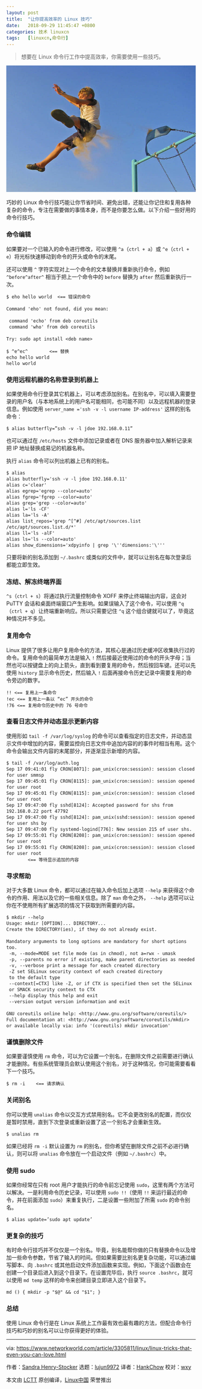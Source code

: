 ```yaml
---
layout: post
title:	"让你提高效率的 Linux 技巧"
date:	2018-09-29 11:45:47 +0800 
categories:	技术 linuxcn 
tags:	[linuxcn,命令行]
---
```




> 
> 想要在 Linux 命令行工作中提高效率，你需要使用一些技巧。
> 
> 
> 


![](/Asserts/Images/album/201809/29/114549wbw9h10219bsqg0m.jpg)


巧妙的 Linux 命令行技巧能让你节省时间、避免出错，还能让你记住和复用各种复杂的命令，专注在需要做的事情本身，而不是你要怎么做。以下介绍一些好用的命令行技巧。


### 命令编辑


如果要对一个已输入的命令进行修改，可以使用 `^a`（`ctrl + a`）或 `^e`（`ctrl + e`）将光标快速移动到命令的开头或命令的末尾。


还可以使用 `^` 字符实现对上一个命令的文本替换并重新执行命令，例如 `^before^after^` 相当于把上一个命令中的 `before` 替换为 `after` 然后重新执行一次。



```
$ eho hello world  <== 错误的命令

Command 'eho' not found, did you mean:

 command 'echo' from deb coreutils
 command 'who' from deb coreutils

Try: sudo apt install <deb name>

$ ^e^ec^        <== 替换
echo hello world
hello world

```

### 使用远程机器的名称登录到机器上


如果使用命令行登录其它机器上，可以考虑添加别名。在别名中，可以填入需要登录的用户名（与本地系统上的用户名可能相同，也可能不同）以及远程机器的登录信息。例如使用 `server_name ='ssh -v -l username IP-address'` 这样的别名命令：



```
$ alias butterfly=”ssh -v -l jdoe 192.168.0.11”
```

也可以通过在 `/etc/hosts` 文件中添加记录或者在 DNS 服务器中加入解析记录来把 IP 地址替换成易记的机器名称。


执行 `alias` 命令可以列出机器上已有的别名。



```
$ alias
alias butterfly='ssh -v -l jdoe 192.168.0.11'
alias c='clear'
alias egrep='egrep --color=auto'
alias fgrep='fgrep --color=auto'
alias grep='grep --color=auto'
alias l='ls -CF'
alias la='ls -A'
alias list_repos='grep ^[^#] /etc/apt/sources.list /etc/apt/sources.list.d/*'
alias ll='ls -alF'
alias ls='ls --color=auto'
alias show_dimensions='xdpyinfo | grep '\''dimensions:'\'''
```

只要将新的别名添加到 `~/.bashrc` 或类似的文件中，就可以让别名在每次登录后都能立即生效。


### 冻结、解冻终端界面


`^s`（`ctrl + s`）将通过执行流量控制命令 XOFF 来停止终端输出内容，这会对 PuTTY 会话和桌面终端窗口产生影响。如果误输入了这个命令，可以使用 `^q`（`ctrl + q`）让终端重新响应。所以只需要记住 `^q` 这个组合键就可以了，毕竟这种情况并不多见。


### 复用命令


Linux 提供了很多让用户复用命令的方法，其核心是通过历史缓冲区收集执行过的命令。复用命令的最简单方法是输入 `!` 然后接最近使用过的命令的开头字母；当然也可以按键盘上的向上箭头，直到看到要复用的命令，然后按回车键。还可以先使用 `history` 显示命令历史，然后输入 `!` 后面再接命令历史记录中需要复用的命令旁边的数字。



```
!! <== 复用上一条命令
!ec <== 复用上一条以 “ec” 开头的命令
!76 <== 复用命令历史中的 76 号命令
```

### 查看日志文件并动态显示更新内容


使用形如 `tail -f /var/log/syslog` 的命令可以查看指定的日志文件，并动态显示文件中增加的内容，需要监控向日志文件中追加内容的的事件时相当有用。这个命令会输出文件内容的末尾部分，并逐渐显示新增的内容。



```
$ tail -f /var/log/auth.log
Sep 17 09:41:01 fly CRON[8071]: pam_unix(cron:session): session closed for user smmsp
Sep 17 09:45:01 fly CRON[8115]: pam_unix(cron:session): session opened for user root
Sep 17 09:45:01 fly CRON[8115]: pam_unix(cron:session): session closed for user root
Sep 17 09:47:00 fly sshd[8124]: Accepted password for shs from 192.168.0.22 port 47792
Sep 17 09:47:00 fly sshd[8124]: pam_unix(sshd:session): session opened for user shs by
Sep 17 09:47:00 fly systemd-logind[776]: New session 215 of user shs.
Sep 17 09:55:01 fly CRON[8208]: pam_unix(cron:session): session opened for user root
Sep 17 09:55:01 fly CRON[8208]: pam_unix(cron:session): session closed for user root
        <== 等待显示追加的内容
```

### 寻求帮助


对于大多数 Linux 命令，都可以通过在输入命令后加上选项 `--help` 来获得这个命令的作用、用法以及它的一些相关信息。除了 `man` 命令之外， `--help` 选项可以让你在不使用所有扩展选项的情况下获取到所需要的内容。



```
$ mkdir --help
Usage: mkdir [OPTION]... DIRECTORY...
Create the DIRECTORY(ies), if they do not already exist.

Mandatory arguments to long options are mandatory for short options too.
 -m, --mode=MODE set file mode (as in chmod), not a=rwx - umask
 -p, --parents no error if existing, make parent directories as needed
 -v, --verbose print a message for each created directory
 -Z set SELinux security context of each created directory
 to the default type
 --context[=CTX] like -Z, or if CTX is specified then set the SELinux
 or SMACK security context to CTX
 --help display this help and exit
 --version output version information and exit

GNU coreutils online help: <http://www.gnu.org/software/coreutils/>
Full documentation at: <http://www.gnu.org/software/coreutils/mkdir>
or available locally via: info '(coreutils) mkdir invocation'
```

### 谨慎删除文件


如果要谨慎使用 `rm` 命令，可以为它设置一个别名，在删除文件之前需要进行确认才能删除。有些系统管理员会默认使用这个别名，对于这种情况，你可能需要看看下一个技巧。



```
$ rm -i    <== 请求确认
```

### 关闭别名


你可以使用 `unalias` 命令以交互方式禁用别名。它不会更改别名的配置，而仅仅是暂时禁用，直到下次登录或重新设置了这一个别名才会重新生效。



```
$ unalias rm
```

如果已经将 `rm -i` 默认设置为 `rm` 的别名，但你希望在删除文件之前不必进行确认，则可以将 `unalias` 命令放在一个启动文件（例如 `~/.bashrc`）中。


### 使用 sudo


如果你经常在只有 root 用户才能执行的命令前忘记使用 `sudo`，这里有两个方法可以解决。一是利用命令历史记录，可以使用 `sudo !!`（使用 `!!` 来运行最近的命令，并在前面添加 `sudo`）来重复执行，二是设置一些附加了所需 `sudo` 的命令别名。



```
$ alias update=’sudo apt update’
```

### 更复杂的技巧


有时命令行技巧并不仅仅是一个别名。毕竟，别名能帮你做的只有替换命令以及增加一些命令参数，节省了输入的时间。但如果需要比别名更复杂功能，可以通过编写脚本、向 `.bashrc` 或其他启动文件添加函数来实现。例如，下面这个函数会在创建一个目录后进入到这个目录下。在设置完毕后，执行 `source .bashrc`，就可以使用 `md temp` 这样的命令来创建目录立即进入这个目录下。



```
md () { mkdir -p "$@" && cd "$1"; }
```

### 总结


使用 Linux 命令行是在 Linux 系统上工作最有效也最有趣的方法，但配合命令行技巧和巧妙的别名可以让你获得更好的体验。




---


via: <https://www.networkworld.com/article/3305811/linux/linux-tricks-that-even-you-can-love.html>


作者：[Sandra Henry-Stocker](https://www.networkworld.com/author/Sandra-Henry_Stocker/) 选题：[lujun9972](https://github.com/lujun9972) 译者：[HankChow](https://github.com/HankChow) 校对：[wxy](https://github.com/wxy)


本文由 [LCTT](https://github.com/LCTT/TranslateProject) 原创编译，[Linux中国](https://linux.cn/) 荣誉推出

